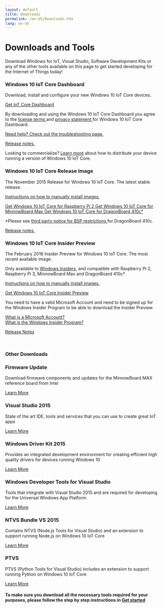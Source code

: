 ```yaml
---
layout: default
title: Downloads
permalink: /en-US/Downloads.htm
lang: en-US
---
```


<div class="row section-heading">
  <div class="col-xs-24 col-md-12">
    <h1>Downloads and Tools</h1>
    <p>Download Windows for IoT, Visual Studio, Software Development Kits or any of the other tools available on this page to get started developing for the Internet of Things today!</p>
  </div>
  <div class="col-xs-24 col-md-12">
    <div class="downloads-image"></div>
  </div>
</div>

<div class="row">
  <div class="col-md-12 col-xs-24">
    <h3 class="divider">Windows 10 IoT Core Dashboard<br/></h3>
    <p>Download, install and configure your new Windows 10 IoT Core devices.</p>
    <a href="http://go.microsoft.com/fwlink/?LinkID=708576" class="button-blue button-flat"> Get IoT Core Dashboard </a>
    <p> By downloading and using the Windows 10 IoT Core Dashboard you agree to the <a href="http://go.microsoft.com/fwlink/?LinkID=703960&clcid=0x4809"> license terms </a> and <a href="http://go.microsoft.com/fwlink/?LinkId=521839"> privacy statement </a> for Windows 10 IoT Core Dashboard. </p>
    <p><a href="{{site.baseurl}}/{{page.lang}}/win10/IoTDashboardTroubleshooting.htm"> Need help? Check out the troubleshooting page. </a></p>
    <p><a href="{{site.baseurl}}/{{page.lang}}/win10/ReleaseNotesRTM.htm"> Release notes. </a></p>
  </div>
</div>
<div class="row">
  <div class="col-md-24">
    <p>Looking to commercialize? <a href="http://go.microsoft.com/fwlink/?LinkId=708649" target="_blank">Learn more</a> about how to distribute your device running a version of Windows 10 IoT Core.</p>
  </div>
</div>
<div class="row">
  <div class="col-md-6 col-sm-12">
    <h3 class="divider">Windows 10 IoT Core Release Image<br/></h3>
    <p>
      The November 2015 Release for Windows 10 IoT Core. The latest stable release.
    </p>
    <p>
      <a href="http://go.microsoft.com/fwlink/?LinkId=723959">Instructions on how to manually install images.</a>
    </p>
    <a href="http://go.microsoft.com/fwlink/?LinkId=691711" class="button-blue button-flat"> Get Windows 10 IoT Core for Raspberry Pi 2 </a>
    <a href="http://go.microsoft.com/fwlink/?LinkId=691712" class="button-blue button-flat"> Get Windows 10 IoT Core for MinnowBoard Max </a>
    <a href="http://go.microsoft.com/fwlink/?LinkId=691713" class="button-blue button-flat"> Get Windows 10 IoT Core for DragonBoard 410c&#42;</a>
    <p>
		&#42;Please see <a href="http://aka.ms/thirdpartynotices" target="_blank"> third party notice for BSP restrictions </a> for DragonBoard 410c.
    </p>
    <p>
		<a href="{{site.baseurl}}/{{page.lang}}/win10/ReleaseNotesRTM.htm"> Release notes. </a>
		</p>
	</div>
  <div class="col-md-6 col-sm-12">
		<h3 class="divider">Windows 10 IoT Core Insider Preview</h3>
		<p>
      The February 2016 Insider Preview for Windows 10 IoT Core. The most recent available image.
    </p>
		<p>
      Only available to <a href="https://insider.windows.com/">Windows Insiders</a>, and compatible with Raspberry Pi 2, Raspberry Pi 3, MinnowBoard Max and DragonBoard 410c*.
    </p>
    <p>
      <a href="http://go.microsoft.com/fwlink/?LinkId=723959">Instructions on how to manually install images.</a>
    </p>
    <a href="http://go.microsoft.com/fwlink/?LinkId=733603" class="button-blue button-flat"> Get Windows 10 IoT Core Insider Preview </a>
    <p>You need to have a valid Microsoft Account and need to be signed up for the Windows Insider Program to be able to download the Insider Preview.</p>
    <p>
			<a href="http://windows.microsoft.com/en-US/windows-live/sign-in-what-is-microsoft-account">What is a Microsoft Account?</a><br/>
      <a href="https://insider.windows.com/">What is the Windows Insider Program?</a>
		</p>
    <p>
      <a href="{{site.baseurl}}/{{page.lang}}/win10/ReleaseNotesInsiderPreview.htm">Release Notes</a>
    </p>
	</div>
</div>

<br>

<div class="row">
  <div class="col-xs-24">
    <h3 class="divider"> Other Downloads </h3>
  </div>
</div>

<div class="row">
  <div class="col-md-6">
    <h3>Firmware Update</h3>
    <p>Download firmware components and updates for the MinnowBoard MAX reference board from Intel</p>
    <a href="http://firmware.intel.com/projects/minnowboard-max" target="_blank">Learn More</a>
  </div>
  <div class="col-md-6">
    <h3>Visual Studio 2015</h3>
    <p>State of the art IDE, tools and services that you can use to create great IoT apps</p>
    <a href="https://www.visualstudio.com/vs-2015-product-editions" target="_blank">Learn More</a>
  </div>
  <div class="col-md-6">
    <h3>Windows Driver Kit 2015</h3>
    <p>Provides an integrated development environment for creating efficient high quality drivers for devices running Windows 10</p>
    <a href="https://msdn.microsoft.com/en-US/windows/hardware/dn913721(v=vs.8.5).aspx" target="_blank">Learn More</a>
  </div>
  <div class="col-md-6">
    <h3>Windows Developer Tools for Visual Studio</h3>
    <p>Tools that integrate with Visual Studio 2015 and are required for developing for the Universal Windows App Platform.</p>
    <a href="https://dev.windows.com/en-us/downloads" target="_blank">Learn More</a>
  </div>
</div>
<div class="row">
  <div class="col-md-6">
    <h3>NTVS Bundle VS 2015</h3>
    <p>Contains NTVS (Node.js Tools for Visual Studio) and an extension to support running Node.js on Windows 10 IoT Core</p>
    <a href="https://github.com/ms-iot/ntvsiot/releases" target="_blank">Learn More</a>
  </div>
  <div class="col-md-6">
    <h3>PTVS</h3>
    <p>PTVS (Python Tools for Visual Studio) includes an extension to support running Python on Windows 10 IoT Core</p>
    <a href="https://github.com/microsoft/ptvs/releases" target="_blank">Learn More</a>
  </div>
</div>
<div class="row">
  <div class="col-md-24">
    <h4>To make sure you download all the necessary tools required for your purposes, please follow the step by step instructions in <a href="{{site.baseurl}}/{{page.lang}}/GetStarted.htm">Get started</a></h4>
  </div>
</div>

